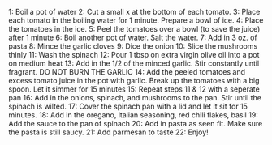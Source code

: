 1: Boil a pot of water
2: Cut a small x at the bottom of each tomato. 
3: Place each tomato in the boiling water for 1 minute. Prepare a bowl of ice.
4: Place the tomatoes in the ice. 
5: Peel the tomatoes over a bowl (to save the juice) after 1 minute
6: Boil another pot of water. Salt the water.
7: Add in 3 oz. of pasta
8: Mince the garlic cloves
9: Dice the onion
10: Slice the mushrooms thinly
11: Wash the spinach
12: Pour 1 tbsp on extra virgin olive oil into a pot on medium heat
13: Add in the 1/2 of the minced garlic. Stir constantly until fragrant. DO NOT BURN THE GARLIC
14: Add the peeled tomatoes and excess tomato juice in the pot with garlic. Break up the tomatoes with a big spoon. Let it simmer for 15 minutes
15: Repeat steps 11 & 12 with a seperate pan
16: Add in the onions, spinach, and mushrooms to the pan. Stir until the spinach is wilted.
17: Cover the spinach pan with a lid and let it sit for 15 minutes.
18: Add in the oregano, italian seasoning, red chili flakes, basil
19: Add the sauce to the pan of spinach
20: Add in pasta as seen fit. Make sure the pasta is still saucy.
21: Add parmesan to taste
22: Enjoy!